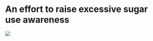 # An effort to raise excessive sugar use awareness

![](https://lh3.googleusercontent.com/-ky_SrEt3Fns/W-BdUp2c2vI/AAAAAAAAAGM/VLPWVclotc8NfFJIPil4M-fzPOQDBMMkgCL0BGAYYCw/h719/4288973147452823458%253Faccount_id%253D1)

